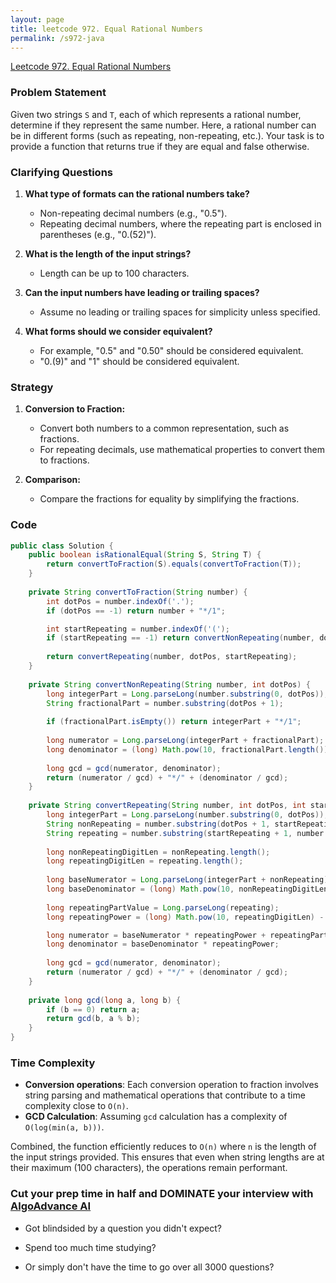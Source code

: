 ```yaml
---
layout: page
title: leetcode 972. Equal Rational Numbers
permalink: /s972-java
---
```

[Leetcode 972. Equal Rational Numbers](https://algoadvance.github.io/algoadvance/l972)
### Problem Statement

Given two strings `S` and `T`, each of which represents a rational number, determine if they represent the same number. Here, a rational number can be in different forms (such as repeating, non-repeating, etc.). Your task is to provide a function that returns true if they are equal and false otherwise.

### Clarifying Questions

1. **What type of formats can the rational numbers take?**
   - Non-repeating decimal numbers (e.g., "0.5").
   - Repeating decimal numbers, where the repeating part is enclosed in parentheses (e.g., "0.(52)").

2. **What is the length of the input strings?**
   - Length can be up to 100 characters.

3. **Can the input numbers have leading or trailing spaces?**
   - Assume no leading or trailing spaces for simplicity unless specified.

4. **What forms should we consider equivalent?**
   - For example, "0.5" and "0.50" should be considered equivalent.
   - "0.(9)" and "1" should be considered equivalent.

### Strategy

1. **Conversion to Fraction:**
   - Convert both numbers to a common representation, such as fractions.
   - For repeating decimals, use mathematical properties to convert them to fractions.
  
2. **Comparison:**
   - Compare the fractions for equality by simplifying the fractions.

### Code

```java
public class Solution {
    public boolean isRationalEqual(String S, String T) {
        return convertToFraction(S).equals(convertToFraction(T));
    }
    
    private String convertToFraction(String number) {
        int dotPos = number.indexOf('.');
        if (dotPos == -1) return number + "*/1";

        int startRepeating = number.indexOf('(');
        if (startRepeating == -1) return convertNonRepeating(number, dotPos);
        
        return convertRepeating(number, dotPos, startRepeating);
    }
    
    private String convertNonRepeating(String number, int dotPos) {
        long integerPart = Long.parseLong(number.substring(0, dotPos));
        String fractionalPart = number.substring(dotPos + 1);
        
        if (fractionalPart.isEmpty()) return integerPart + "*/1";
        
        long numerator = Long.parseLong(integerPart + fractionalPart);
        long denominator = (long) Math.pow(10, fractionalPart.length());
        
        long gcd = gcd(numerator, denominator);
        return (numerator / gcd) + "*/" + (denominator / gcd);
    }
    
    private String convertRepeating(String number, int dotPos, int startRepeating) {
        long integerPart = Long.parseLong(number.substring(0, dotPos));
        String nonRepeating = number.substring(dotPos + 1, startRepeating);
        String repeating = number.substring(startRepeating + 1, number.length() - 1);
        
        long nonRepeatingDigitLen = nonRepeating.length();
        long repeatingDigitLen = repeating.length();
        
        long baseNumerator = Long.parseLong(integerPart + nonRepeating);
        long baseDenominator = (long) Math.pow(10, nonRepeatingDigitLen);
        
        long repeatingPartValue = Long.parseLong(repeating);
        long repeatingPower = (long) Math.pow(10, repeatingDigitLen) - 1;

        long numerator = baseNumerator * repeatingPower + repeatingPartValue;
        long denominator = baseDenominator * repeatingPower;
        
        long gcd = gcd(numerator, denominator);
        return (numerator / gcd) + "*/" + (denominator / gcd);
    }
    
    private long gcd(long a, long b) {
        if (b == 0) return a;
        return gcd(b, a % b);
    }
}
```

### Time Complexity

- **Conversion operations**: Each conversion operation to fraction involves string parsing and mathematical operations that contribute to a time complexity close to `O(n)`.
- **GCD Calculation**: Assuming `gcd` calculation has a complexity of `O(log(min(a, b)))`.

Combined, the function efficiently reduces to `O(n)` where `n` is the length of the input strings provided. This ensures that even when string lengths are at their maximum (100 characters), the operations remain performant.


### Cut your prep time in half and DOMINATE your interview with [AlgoAdvance AI](https://algoAdvance.com)

- Got blindsided by a question you didn't expect?

- Spend too much time studying?

- Or simply don't have the time to go over all 3000 questions?

